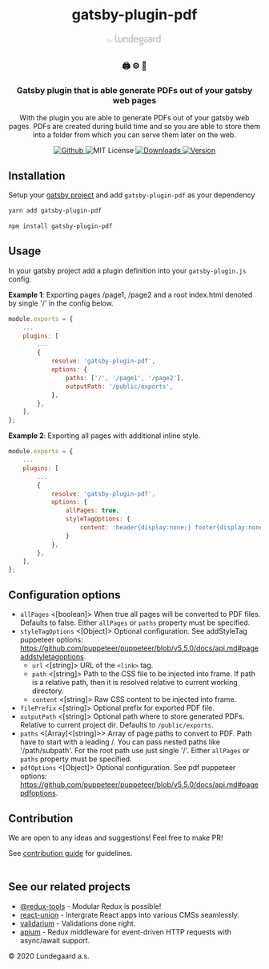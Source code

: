 <h1 align="center">
    gatsby-plugin-pdf
</h1>

<p align="center">
  <a href="https://lundegaard.eu">
    <img alt="by Lundegaard" src="./by-lundegaard.png" width="120" />
  </a>
</p>

<h3 align="center">
🖨 ⚙ 🔌  
</h3>

<h3 align="center">
Gatsby plugin that is able generate PDFs out of your gatsby web pages
</h3>

<p align="center">
With the plugin you are able to generate PDFs out of your gatsby web pages. PDFs are created during build time and so you are able to store them into a folder from which you can serve them later on the web.
</p>

<p align="center">
  <a href="https://github.com/lundegaard/gatsby-plugin-pdf">
    <img src="https://flat.badgen.net/badge/-/github?icon=github&label" alt="Github" />
  </a>

   <img src="https://flat.badgen.net/badge/license/MIT/blue" alt="MIT License" />

   <a href="https://www.npmjs.com/package/gatsby-plugin-pdf">
    <img src="https://flat.badgen.net/npm/dm/gatsby-plugin-pdf" alt="Downloads" />
  </a>

   <a href="https://www.npmjs.com/package/gatsby-plugin-pdf">
    <img src=" https://flat.badgen.net/npm/v/gatsby-plugin-pdf" alt="Version" />
  </a>
</p>

## Installation

Setup your [gatsby project](https://www.gatsbyjs.com/) and add `gatsby-plugin-pdf` as your dependency

```bash
yarn add gatsby-plugin-pdf
```

```bash
npm install gatsby-plugin-pdf
```

## Usage

In your gatsby project add a plugin definition into your `gatsby-plugin.js` config.

**Example 1**: Exporting pages /page1, /page2 and a root index.html denoted by single '/' in the config below.

```js
module.exports = {
	...
	plugins: [
		...
		{
			resolve: 'gatsby-plugin-pdf',
			options: {
				paths: ['/', '/page1', '/page2'],
				outputPath: '/public/exports',
			},
		},
	],
};

```

**Example 2**: Exporting all pages with additional inline style.

```js
module.exports = {
	...
	plugins: [
		...
		{
			resolve: 'gatsby-plugin-pdf',
			options: {
				allPages: true,
				styleTagOptions: {
					content: 'header{display:none;} footer{display:none;} .cookie-bar{display:none;}'
				}
			},
		},
	],
};

```

## Configuration options

- `allPages` <[boolean]> When true all pages will be converted to PDF files. Defaults to false. Either `allPages` or `paths` property must be specified.
- `styleTagOptions` <[Object]> Optional configuration. See addStyleTag puppeteer options: https://github.com/puppeteer/puppeteer/blob/v5.5.0/docs/api.md#pageaddstyletagoptions.
  - `url` <[string]> URL of the `<link>` tag.
  - `path` <[string]> Path to the CSS file to be injected into frame. If path is a relative path, then it is resolved relative to current working directory.
  - `content` <[string]> Raw CSS content to be injected into frame.
- `filePrefix` <[string]> Optional prefix for exported PDF file.
- `outputPath` <[string]> Optional path where to store generated PDFs. Relative to current project dir. Defaults to `/public/exports`.
- `paths` <[Array]<[string]>> Array of page paths to convert to PDF. Path have to start with a leading /. You can pass nested paths like '/path/subpath'. For the root path use just single '/'. Either `allPages` or `paths` property must be specified.
- `pdfOptions` <[Object]> Optional configuration. See pdf puppeteer options: https://github.com/puppeteer/puppeteer/blob/v5.5.0/docs/api.md#pagepdfoptions.

## Contribution

We are open to any ideas and suggestions! Feel free to make PR!

See [contribution guide](https://github.com/lundegaard/gatsby-plugin-pdf/blob/main/CONTRIBUTING.md) for guidelines.
<br />
<br />

## See our related projects

- [@redux-tools](https://github.com/lundegaard/redux-tools) - Modular Redux is possible!
- [react-union](https://github.com/lundegaard/react-union) - Intergrate React apps into various CMSs seamlessly.
- [validarium](https://github.com/lundegaard/validarium) - Validations done right.
- [apium](https://github.com/lundegaard/apium) - Redux middleware for event-driven HTTP requests with async/await support.

© 2020 Lundegaard a.s.
